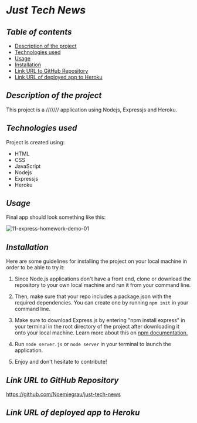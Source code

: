 # **_Just Tech News_**

## **_Table of contents_**
* [Description of the project](#description-of-the-project)
* [Technologies used](#technologies-used)
* [Usage](#usage)
* [Installation](#installation)
* [Link URL to GitHub Repository](#link-URL-to-GitHub-repository)
* [Link URL of deployed app to Heroku](#link-URL-of-deployed-app-to-Heroku)

## **_Description of the project_**
This project is a /////// application using Nodejs, Expressjs and Heroku. 

## **_Technologies used_**
Project is created using:
* HTML
* CSS
* JavaScript
* Nodejs
* Expressjs
* Heroku

## **_Usage_**
Final app should look something like this:

![11-express-homework-demo-01](https://user-images.githubusercontent.com/78329298/116654157-74a4f900-a93d-11eb-87d9-0bbfbc6846a0.png)

## **_Installation_**
Here are some guidelines for installing the project on your local machine in order to be able to try it: 

1. Since Node.js applications don't have a front end, clone or download the repository to your own local machine and run it from your command line.

2. Then, make sure that your repo includes a package.json with the required dependencies. You can create one by running ```npm init``` in your command line.

3. Make sure to download Express.js by entering "npm install express" in your terminal in the root directory of the project after downloading it onto your local machine. Learn more about this on [npm documentation.](https://www.npmjs.com/package/express)

4. Run ```node server.js``` or ```node server``` in your terminal to launch the application.

5. Enjoy and don't hesitate to contribute!

## **_Link URL to GitHub Repository_**
https://github.com/Noemiegrau/just-tech-news

## **_Link URL of deployed app to Heroku_**